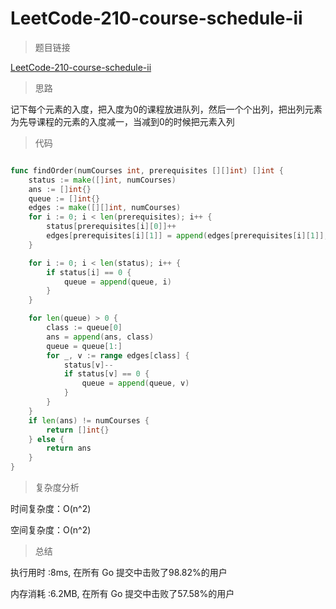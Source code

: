 #  LeetCode-210-course-schedule-ii

>题目链接

[LeetCode-210-course-schedule-ii](https://leetcode-cn.com/problems/course-schedule-ii/)

>思路

记下每个元素的入度，把入度为0的课程放进队列，然后一个个出列，把出列元素为先导课程的元素的入度减一，当减到0的时候把元素入列

>代码

```go

func findOrder(numCourses int, prerequisites [][]int) []int {
    status := make([]int, numCourses)
    ans := []int{}
    queue := []int{}
    edges := make([][]int, numCourses)
    for i := 0; i < len(prerequisites); i++ {
        status[prerequisites[i][0]]++
        edges[prerequisites[i][1]] = append(edges[prerequisites[i][1]], prerequisites[i][0])
    }

    for i := 0; i < len(status); i++ {
        if status[i] == 0 {
            queue = append(queue, i)
        }
    }

    for len(queue) > 0 {
        class := queue[0]
        ans = append(ans, class)
        queue = queue[1:]
        for _, v := range edges[class] {
            status[v]--
            if status[v] == 0 {
                queue = append(queue, v)
            }
        }
    }
    if len(ans) != numCourses {
        return []int{}
    } else {
        return ans
    }
}

```

>复杂度分析

时间复杂度：O(n^2)

空间复杂度：O(n^2)

>总结

执行用时 :8ms, 在所有 Go 提交中击败了98.82%的用户
 
内存消耗 :6.2MB, 在所有 Go 提交中击败了57.58%的用户
